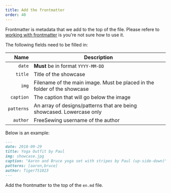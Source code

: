 ```yaml
---
title: Add the frontmatter
order: 40
---
```


Frontmatter is metadata that we add to the top of the file. 
Please refere to [working with frontmatter](/howtos/editors/frontmatter/) is you're not sure how to use it.

The following fields need to be filled in:

| Name | Description |
| ----:| ----------- |
| `date` | **Must** be in format `YYYY-MM-DD`  |
| `title` | Title of the showcase |
| `img` | Filename of the main image. Must be placed in the folder of the showcase |
| `caption` | The caption that will go below the image |
| `patterns` | An array of designs/patterns that are being showcased. Lowercase only |
| `author` | FreeSewing username of the author |

Below is an example:

```md
---
date: 2018-09-29
title: Yoga Outfit by Paul
img: showcase.jpg
caption: "Aaron and Bruce yoga set with stripes by Paul (up-side-down)"
patterns: [aaron,bruce]
author: Tiger751023
---
```

Add the frontmatter to the top of the `en.md` file.
